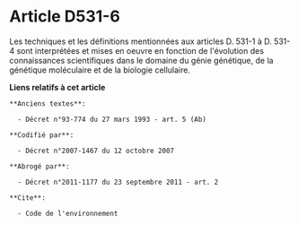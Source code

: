 # Article D531-6

Les techniques et les définitions mentionnées aux articles D. 531-1 à D. 531-4 sont interprétées et mises en oeuvre en
fonction de l'évolution des connaissances scientifiques dans le domaine du génie génétique, de la génétique moléculaire et de
la biologie cellulaire.

**Liens relatifs à cet article**

	**Anciens textes**:

	  - Décret n°93-774 du 27 mars 1993 - art. 5 (Ab)

	**Codifié par**:

	  - Décret n°2007-1467 du 12 octobre 2007

	**Abrogé par**:

	  - Décret n°2011-1177 du 23 septembre 2011 - art. 2

	**Cite**:

	  - Code de l'environnement
